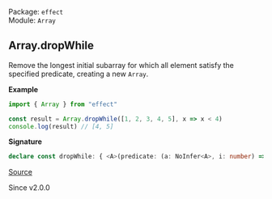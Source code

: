 Package: `effect`<br />
Module: `Array`<br />

## Array.dropWhile

Remove the longest initial subarray for which all element satisfy the specified predicate, creating a new `Array`.

**Example**

```ts
import { Array } from "effect"

const result = Array.dropWhile([1, 2, 3, 4, 5], x => x < 4)
console.log(result) // [4, 5]
```

**Signature**

```ts
declare const dropWhile: { <A>(predicate: (a: NoInfer<A>, i: number) => boolean): (self: Iterable<A>) => Array<A>; <A>(self: Iterable<A>, predicate: (a: A, i: number) => boolean): Array<A>; }
```

[Source](https://github.com/Effect-TS/effect/tree/main/packages/effect/src/Array.ts#L971)

Since v2.0.0